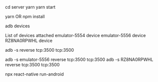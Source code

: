 <!--  ==== ==== ==== ==== Starting the Server ==== ==== ==== ====  -->
<!-- Open the project in VS Code or any other IDE. -->
<!-- Run the following commands in the terminal -->

cd server
yarn
yarn start

<!--  ==== ==== ==== ==== Running the Project ==== ==== ==== ====  -->
<!-- Run: -->

yarn OR npm install

<!-- List the connected devices: -->

adb devices

<!-- Example output: -->

List of devices attached
emulator-5554 device
emulator-5556 device
RZ8NA0RPWHL device

<!-- Reverse the port for each device or simulator: -->

adb -s <device or simulator name> reverse tcp:3500 tcp:3500

<!-- Example: -->

adb -s emulator-5556 reverse tcp:3500 tcp:3500
adb -s RZ8NA0RPWHL reverse tcp:3500 tcp:3500

<!-- NOTE: Connect two devices. -->

<!-- Run the app: -->

npx react-native run-android
